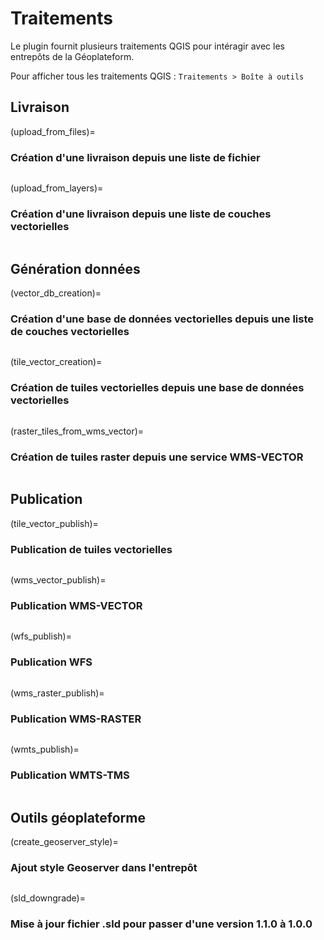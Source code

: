 # Traitements

Le plugin fournit plusieurs traitements QGIS pour intéragir avec les entrepôts de la Géoplateform.

Pour afficher tous les traitements QGIS : `Traitements > Boîte à outils`

## Livraison

(upload_from_files)=

### Création d'une livraison depuis une liste de fichier

```{include} ../../geoplateforme/resources/help/upload_from_files.md
```

(upload_from_layers)=

### Création d'une livraison depuis une liste de couches vectorielles

```{include} ../../geoplateforme/resources/help/upload_from_layers.md
```

## Génération données

(vector_db_creation)=

### Création d'une base de données vectorielles depuis une liste de couches vectorielles

```{include} ../../geoplateforme/resources/help/vector_db_creation.md
```

(tile_vector_creation)=

### Création de tuiles vectorielles depuis une base de données vectorielles

```{include} ../../geoplateforme/resources/help/tile_creation.md
```

(raster_tiles_from_wms_vector)=

### Création de tuiles raster depuis une service WMS-VECTOR

```{include} ../../geoplateforme/resources/help/raster_tiles_from_wms_vector.md
```

## Publication

(tile_vector_publish)=

### Publication de tuiles vectorielles

```{include} ../../geoplateforme/resources/help/vector_tile_publish.md
```

(wms_vector_publish)=

### Publication WMS-VECTOR

```{include} ../../geoplateforme/resources/help/wms_publish.md
```

(wfs_publish)=

### Publication WFS

```{include} ../../geoplateforme/resources/help/wfs_publish.md
```

(wms_raster_publish)=

### Publication WMS-RASTER

```{include} ../../geoplateforme/resources/help/wms_raster_publish.md
```

(wmts_publish)=

### Publication WMTS-TMS

```{include} ../../geoplateforme/resources/help/wmts_publish.md
```

## Outils géoplateforme

(create_geoserver_style)=

### Ajout style Geoserver dans l'entrepôt

```{include} ../../geoplateforme/resources/help/create_geoserver_style.md
```

(sld_downgrade)=

### Mise à jour fichier .sld pour passer d'une version 1.1.0 à 1.0.0

```{include} ../../geoplateforme/resources/help/sld_downgrade.md
```
